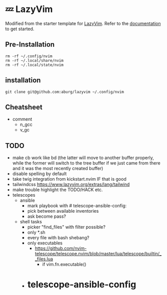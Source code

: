 # 💤 LazyVim

Modified from the starter template for [LazyVim](https://github.com/LazyVim/LazyVim).
Refer to the [documentation](https://lazyvim.github.io/installation) to get started.

## Pre-Installation

```
rm -rf ~/.config/nvim
rm -rf ~/.local/share/nvim
rm -rf ~/.local/state/nvim
```

## installation

```
git clone git@github.com:aburg/lazyvim ~/.config/nvim
```

## Cheatsheet

* comment
  * n_gcc
  * v_gc

## TODO

* make <leader>cb work like <leader>bd (the latter will move to another buffer properly, while the former will switch to the tree buffer if we just came from there and it was the most recently created buffer)
* disable spelling by default
* take twig integration from kickstart.nvim IF that is good
* tailwindcss https://www.lazyvim.org/extras/lang/tailwind
* make trouble highlight the TODO/HACK etc.
* telescopes
  * ansible
    * mark playbook with # telescope-ansible-config: 
    * pick between available inventories
    * ask become pass?
  * shell tasks
    * picker "find_files" with filter possible?
    * only *.sh
    * every file with bash shebang?
    * only executables
      * https://github.com/nvim-telescope/telescope.nvim/blob/master/lua/telescope/builtin/__files.lua
        * if vim.fn.executable()
    * # telescope-ansible-config
